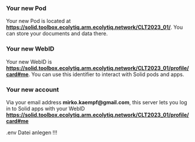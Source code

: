 ### Your new Pod
Your new Pod is located at __https://solid.toolbox.ecolytiq.arm.ecolytiq.network/CLT2023_01/__.
You can store your documents and data there.

### Your new WebID
Your new WebID is __https://solid.toolbox.ecolytiq.arm.ecolytiq.network/CLT2023_01/profile/card#me__.
You can use this identifier to interact with Solid pods and apps.

### Your new account
Via your email address __mirko.kaempf@gmail.com__, this server lets you log in to Solid apps with your WebID __https://solid.toolbox.ecolytiq.arm.ecolytiq.network/CLT2023_01/profile/card#me__


.env Datei anlegen !!!
